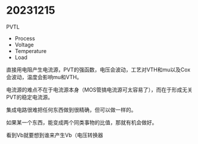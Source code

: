 # 20231215
PVTL
- Process
- Voltage
- Temperature
- Load

直接用电阻产生电流源，PVT的强函数，电压会波动，工艺对VTH和mu以及Cox会波动，温度会影响mu和VTH。

电流源的难点不在于电流源本身（MOS管搞电流源可太容易了），而在于形成无关PVT的稳定电流源。

集成电路很难把任何东西做到很精确，但可以做一样的。

如果某一个东西，能变成两个同类事物的比值，那就有机会做好。

看到Vb就要想到谁来产生Vb（电压转换器